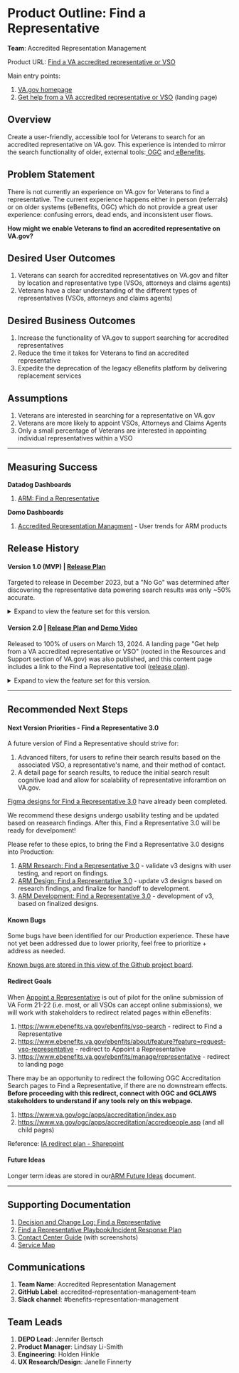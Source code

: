 # **Product Outline: Find a Representative**

**Team**: Accredited Representation Management

Product URL: [ Find a VA accredited representative or VSO](https://www.va.gov/get-help-from-accredited-representative/find-rep)

Main entry points:
1. [VA.gov homepage](https://www.va.gov/)
2. [Get help from a VA accredited representative or VSO](https://www.va.gov/get-help-from-accredited-representative/) (landing page)


## **Overview**

Create a user-friendly, accessible tool for Veterans to search for an accredited representative on VA.gov. This experience is intended to mirror the search functionality of older, external tools:[ OGC](https://www.va.gov/ogc/apps/accreditation/index.asp) and[ eBenefits](https://www.ebenefits.va.gov/ebenefits/vso-search).


## **Problem Statement**

There is not currently an experience on VA.gov for Veterans to find a representative. The current experience happens either in person (referrals) or on older systems (eBenefits, OGC) which do not provide a great user experience: confusing errors, dead ends, and inconsistent user flows.

**How might we enable Veterans to find an accredited representative on VA.gov?**


## **Desired User Outcomes**

1. Veterans can search for accredited representatives on VA.gov and filter by location and representative type (VSOs, attorneys and claims agents)
2. Veterans have a clear understanding of the different types of representatives (VSOs, attorneys and claims agents)


## **Desired Business Outcomes**

1. Increase the functionality of VA.gov to support searching for accredited representatives
2. Reduce the time it takes for Veterans to find an accredited representative
3. Expedite the deprecation of the legacy eBenefits platform by delivering replacement services


## **Assumptions**

1. Veterans are interested in searching for a representative on VA.gov
2. Veterans are more likely to appoint VSOs, Attorneys and Claims Agents
3. Only a small percentage of Veterans are interested in appointing individual representatives within a VSO

---
## **Measuring Success**

**Datadog Dashboards**
1. [ARM: Find a Representative](https://vagov.ddog-gov.com/dashboard/55d-sc2-bxi/arm-find-a-representative?fromUser=false&refresh_mode=sliding&from_ts=1736986754401&to_ts=1739578754401&live=true)

**Domo Dashboards**
1. [Accredited Representation Managment](https://va-gov.domo.com/page/1897070864) - User trends for ARM products


## **Release History**

#### Version 1.0 (MVP) | [Release Plan](https://github.com/department-of-veterans-affairs/va.gov-team/blob/master/products/accredited-representation-management/product-documentation/find-a-representative/release-plan-find-a-representative-1.0.md)

Targeted to release in December 2023, but a "No Go" was determined after discovering the representative data powering search results was only ~50% accurate. 

<details><summary>Expand to view the feature set for this version.</summary>

1. Search
   1. Location
      1. Single consolidated field that accepts any form of address
      2. `Use my location` feature to populate this location field
   2. Select type of rep (single select)
      1. Veteran Service Organization (VSO)
      2. Attorney
      3. Claims Agent
   3. Search by name
      1. Organization name
      2. Representative first name
      3. Representative last name
   4. Rep definitions
      1. Veteran Service Organization (VSO)
      2. Attorney
      3. Claims agent
2. Display search results
   1. List display
   2. Filter results by
      1. Distance
      2. Representative Name / Organization Name
   3. Search result details
      1. Distance in miles
      2. Name
      3. Address
      4. Phone number

</details>

#### Version 2.0 | [Release Plan](https://github.com/department-of-veterans-affairs/va.gov-team/blob/master/products/accredited-representation-management/product-documentation/find-a-representative/release-plan-find-a-representative-2.0.md) and [Demo Video](https://dvagov.sharepoint.com/:v:/r/sites/vaabdvro/Shared%20Documents/Accredited%20Representation%20Management/Product%20Information/Product%20Demo%20Recordings/Find%20a%20Representative%20Demo.mov?csf=1&web=1&e=AaVq9f)

Released to 100% of users on March 13, 2024. A landing page "Get help from a VA accredited representative or VSO" (rooted in the Resources and Support section of VA.gov) was also published, and this content page includes a link to the Find a Representative tool ([release plan](https://github.com/department-of-veterans-affairs/va.gov-team/blob/master/products/accredited-representation-management/product-documentation/find-a-representative/release-plan-find-a-representative-2.0.md)).

<details><summary>Expand to view the feature set for this version.</summary>

1. Search 
   1. Representative definitions
   2. Required fields
      1. Representative Type
         1. ~~Veteran Service Organization~~
         2. VSO Representative 🆕
         3. Attorney
         4. Claims agent
      2. Location
         1. Single consolidated field that accepts address 1, city, state, zip code
         2. `Use my location` feature to populate this location field
   3. Optional fields
      1. Search area
         1. Default to 50 miles
         2. Drop down for user to slect additional options (5, 10, 25, 50, 100, 200 miles + show all) 🆕
      2. Name of representative
2. Display search results
   1. Filter results by
      1. Distance (Closest to farthest)
      2. Name (First/last name A to Z and Z to A)
   2. Search result details
      1. Distance in miles
      2. Name
      3. Associated organizations (VSO Representatives only) 🆕
      4. Address
      5. Phone number
      6. Email 🆕
3. Include transparency around data accuracy 🆕
   1. Alert above search results
   2. ~~Report Outdated Information feature~~ _This feature was_ [_removed_](https://github.com/department-of-veterans-affairs/va.gov-team/blob/master/products/accredited-representation-management/product-documentation/find-a-representative/decision-change-log-find-a-representative.md) _on 7/25/2024_
  
</details>

--- 
## **Recommended Next Steps**

#### Next Version Priorities - Find a Representative 3.0
A future version of Find a Representative should strive for:
1. Advanced filters, for users to refine their search results based on the associated VSO, a representative's name, and their method of contact.
2. A detail page for search results, to reduce the initial search result cognitive load and allow for scalability of representative inforamtion on VA.gov.

[Figma designs for Find a Representative 3.0](https://www.figma.com/design/bzbwObT9hiItve0q3cQX9c/ARM---Find-and-Appoint-a-Representative?node-id=0-19109&p=f&t=9UDkWLdMS1C7DVfU-0) have already been completed.

We recommend these designs undergo usability testing and be updated based on reasearch findings. After this, Find a Representative 3.0 will be ready for develpoment!

Please refer to these epics, to bring the Find a Representative 3.0 designs into Production:
1. [ARM Research: Find a Representative 3.0](https://github.com/department-of-veterans-affairs/va.gov-team/issues/97783) - validate v3 designs with user testing, and report on findings.
2. [ARM Design: Find a Representative 3.0](https://github.com/department-of-veterans-affairs/va.gov-team/issues/98591) - update v3 designs based on research findings, and finalize for handoff to development.
3. [ARM Development: Find a Representative 3.0](https://github.com/department-of-veterans-affairs/va.gov-team/issues/80758) - development of v3, based on finalized designs.

#### Known Bugs
Some bugs have been identified for our Production experience. These have not yet been addressed due to lower priority, feel free to prioritize + address as needed.

[Known bugs are stored in this view of the Github project board](https://github.com/orgs/department-of-veterans-affairs/projects/1180/views/41). 

#### Redirect Goals
When [Appoint a Representative](https://github.com/department-of-veterans-affairs/va.gov-team/tree/master/products/accredited-representation-management/product-documentation/appoint-a-representative) is out of pilot for the online submission of VA Form 21-22 (i.e. most, or all VSOs can accept online submissions), we will work with stakeholders to redirect related pages within eBenefits:
1. https://www.ebenefits.va.gov/ebenfits/vso-search - redirect to Find a Representative
2. https://www.ebenefits.va.gov/ebenfits/about/feature?feature=request-vso-representative - redirect to Appoint a Representative
3. https://www.ebenefits.va.gov/ebenfits/manage/representative - redirect to landing page

There may be an opportunity to redirect the following OGC Accreditation Search pages to Find a Representative, if there are no downstream effects. **Before proceeding with this redirect, connect with OGC and GCLAWS stakeholders to understand if any tools rely on this webpage.**
1. https://www.va.gov/ogc/apps/accreditation/index.asp
2. https://www.va.gov/ogc/apps/accreditation/accredpeople.asp (and all child pages)

Reference: [IA redirect plan - Sharepoint](https://dvagov.sharepoint.com/:w:/r/sites/SitewideCAIA/_layouts/15/Doc.aspx?sourcedoc=%7B203EE57C-1260-4A20-9981-40A7396FB36A%7D&file=0.0%20Redirect%20plan.docx&action=default&mobileredirect=true)

#### Future Ideas
Longer term ideas are stored in our[ARM Future Ideas](https://dvagov.sharepoint.com/:w:/r/sites/vaabdvro/Shared%20Documents/Accredited%20Representation%20Management/ARM%20Future%20Ideas.docx?d=wfe95a788166e4670bfda5a59798550d7&csf=1&web=1&e=7iFIw0) document.

---
## **Supporting Documentation**

1. [Decision and Change Log: Find a Representative](https://github.com/department-of-veterans-affairs/va.gov-team/blob/master/products/accredited-representation-management/product-documentation/find-a-representative/decision-change-log-find-a-representative.md)
2. [Find a Representative Playbook/Incident Response Plan](https://github.com/department-of-veterans-affairs/va.gov-team/blob/master/products/accredited-representation-management/product-documentation/find-a-representative/launch-materials/product-playbook-incident-response-plan.md#find-a-representative-playbookincident-response-plan)
3. [Contact Center Guide](https://github.com/department-of-veterans-affairs/va.gov-team/tree/master/products/accredited-representation-management/product-documentation/find-a-representative/contact-center) (with screenshots)
4. [Service Map](https://www.docstomarkdown.pro/convert-markdown-to-google-docs-online/service-map.md)

## **Communications**

1. **Team Name**: Accredited Representation Management
2. **GitHub Label**: accredited-representation-management-team
3. **Slack channel**: #benefits-representation-management


## **Team Leads**

1. **DEPO Lead**: Jennifer Bertsch
2. **Product Manager**: Lindsay Li-Smith
3. **Engineering**: Holden Hinkle
4. **UX Research/Design**: Janelle Finnerty
